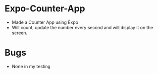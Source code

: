# Expo-Counter-App
 - Made a Counter App using Expo
 - Will count, update the number every second and will display it on the screen.
# Bugs
 - None in my testing
